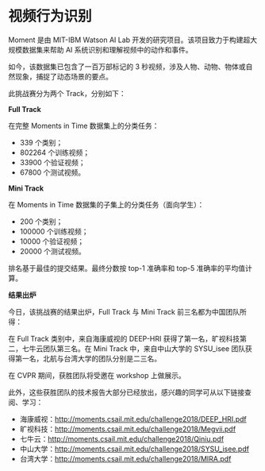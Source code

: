 
# 视频行为识别


Moment 是由 MIT-IBM Watson AI Lab 开发的研究项目。该项目致力于构建超大规模数据集来帮助 AI 系统识别和理解视频中的动作和事件。

如今，该数据集已包含了一百万部标记的 3 秒视频，涉及人物、动物、物体或自然现象，捕捉了动态场景的要点。

此挑战赛分为两个 Track，分别如下：

**Full Track**

在完整 Moments in Time 数据集上的分类任务：

- 339 个类别；
- 802264 个训练视频；
- 33900 个验证视频；
- 67800 个测试视频。

**Mini Track**

在 Moments in Time 数据集的子集上的分类任务（面向学生）：

- 200 个类别；
- 100000 个训练视频；
- 10000 个验证视频；
- 20000 个测试视频。

排名基于最佳的提交结果。最终分数按 top-1 准确率和 top-5 准确率的平均值计算。


**结果出炉**



今日，该挑战赛的结果出炉，Full Track 与 Mini Track 前三名都为中国团队所得：



在 Full Track 类别中，来自海康威视的 DEEP-HRI 获得了第一名，旷视科技第二，七牛云团队第三名。在 Mini Track 中，来自中山大学的 SYSU_isee 团队获得第一名，北航与台湾大学的团队分别是二三名。



在 CVPR 期间，获胜团队将受邀在 workshop 上做展示。



此外，这些获胜团队的技术报告大部分已经放出，感兴趣的同学可从以下链接查阅、学习：



- 海康威视：http://moments.csail.mit.edu/challenge2018/DEEP_HRI.pdf
- 旷视科技：http://moments.csail.mit.edu/challenge2018/Megvii.pdf
- 七牛云：http://moments.csail.mit.edu/challenge2018/Qiniu.pdf
- 中山大学：http://moments.csail.mit.edu/challenge2018/SYSU_isee.pdf
- 台湾大学：http://moments.csail.mit.edu/challenge2018/MIRA.pdf
